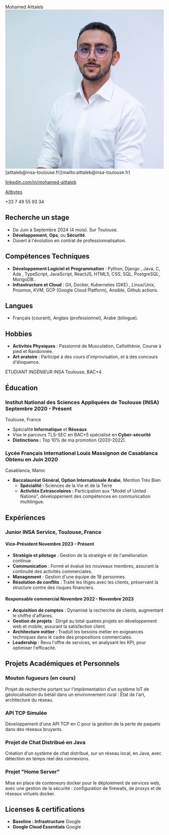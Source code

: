 
<div class="left-column"> <span class="name">Mohamed Aittaleb</span>

<img src="./source/71.jpg" class="profile_pic">
<span class="info">
<link rel="stylesheet" href="path/to/font-awesome/css/font-awesome.min.css">


<div class="info_2">
<i class="fa fa-envelope-o" aria-hidden="true"></i> [aittaleb@insa-toulouse.fr](mailto:aittaleb@insa-toulouse.fr) 


<i class="fa fa-linkedin" aria-hidden="true"></i> [linkedin.com/in/mohamed-aittaleb](https://www.linkedin.com/in/mohamed-aittaleb-84249325a/) 


<i class="fa fa-github" aria-hidden="true"></i> [Aitbytes](https://github.com/Aitbytes)

<i class="fa fa-phone"></i>+33 7 49 55 93 34 

<div class="descriptif">

## Recherche un **stage**

 - De Juin à Septembre 2024 (4 mois). Sur Toulouse.
 - **Développement**, **Ops**, ou **Sécurité**.
 - Ouvert à l'évolution en contrat de professionnalisation.

</div>

</div>

## Compétences Techniques

- **Développement Logiciel et Programmation** : Python, Django , Java, C, Ada , TypeScript, JavaScript, ReactJS, HTML5, CSS, SQL, PostgreSQL, MongoDB..
- **Infrastructure et Cloud** : Git, Docker, Kubernetes (GKE) , Linux/Unix, Proxmox, KVM, GCP (Google Cloud Platform), Ansible, Github actions.


## Langues 

- Français (courant), Anglais (professionnel), Arabe (bilingue).

## Hobbies

- **Activités Physiques** : Passionné de Musculation, Callisthénie, Course à pied et Randonnée.
- **Art oratoire** : Participé à des cours d'improvisation, et à des concours d'éloquence.







</div>

</span>

<div class="main-content">

 <span class="intitule">ÉTUDIANT INGÉNIEUR INSA Toulouse, BAC+4</span>

## Éducation

### Institut National des Sciences Appliquées de Toulouse (INSA) <time>Septembre 2020 - Présent</time>
<location>Toulouse, France</location>  

- Spécialité **Informatique** et **Réseaux**
- Vise le parcours TLS-SEC en BAC+5 spécialisé en **Cyber-sécurité**
- **Distinctions :** Top 10% de ma promotion (2020-2022).

### Lycée Français International Louis Massignon de Casablanca <time>Obtenu en Juin 2020</time>
<location>Casablanca, Maroc</location>  

- **Baccalauréat Général, Option Internationale Arabe**, Mention Très Bien
   - **Spécialité :** Sciences de la Vie et de la Terre
   - **Activités Extrascolaires :** Participation aux "Model of United Nations", développement des compétences en communication multilingue.


## Expériences

### Junior INSA Service, Toulouse, France 
#### Vice-Président <time>Novembre 2023 - Présent</time>

- **Stratégie et pilotage** : Gestion de la stratégie et de l'amélioration continue
- **Communication** : Formé et évalué les nouveaux membres, assurant la continuité des activités commerciales. 
- **Management** : Gestion d'une équipe de 18 personnes.
- **Résolution de conflits** : Traité les litiges avec les clients, préservant la structure contre des risques financiers.

#### Responsable commercial <time>Novembre 2022 - Novembre 2023</time>

- **Acquisition de comptes** : Dynamisé la recherche de clients, augmentant le chiffre d'affaires.
- **Gestion de projets** : Dirigé au total quatres projets en développement web et mobile, assurant la satisfaction client.
- **Architecture métier** : Traduit les besoins métier en exigeances techniques dans le cadre des propositions commerciales. 
- **Leadership** : Revu l'offre de services, en analysant les KPI, pour optimiser l'efficacité.


## Projets Académiques et Personnels
### Mouton fugueurs (en cours)
Projet de recherche portant sur l'implémentation d'un système IoT de géolocalisation du bétail dans un environnement rural : État de l'art, architecture du réseau. 

### API TCP Simulée
Développement d'une API TCP en C pour la gestion de la perte de paquets dans des réseaux bruyants.

### Projet de Chat Distribué en Java
Création d'un système de chat distribué, sur un réseau local, en Java, avec détection en temps réel des connexions.

### Projet "Home Server"
Mise en place de conteneurs docker pour le déploiement de services web, avec une gestion de la sécurité : configuration de firewalls, de proxys et de réseaux virtuels docker.

## Licenses & certifications

- **Baseline : Infrastructure** <location>Google</location>  
- **Google Cloud Essentials** <location>Google</location>  

</div>
